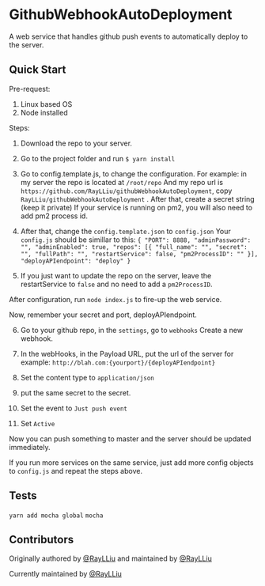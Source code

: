 # GithubWebhookAutoDeployment

A web service that handles github push events to automatically deploy to the server.

## Quick Start
Pre-request:
1. Linux based OS
2. Node installed

Steps:
1. Download the repo to your server.
2. Go to the project folder and run `$ yarn install`
3. Go to config.template.js, to change the configuration.
For example:
in my server the repo is located at `/root/repo`
And my repo url is `https://github.com/RayLLiu/githubWebhookAutoDeployment`,
 copy `RayLLiu/githubWebhookAutoDeployment` .
 After that, create a secret string (keep it private)
 If your service is running on pm2, you will also need to add pm2 process id.

 4. After that, change the `config.template.json` to `config.json`
 Your `config.js` should be simillar to this:
 `{
  "PORT": 8888,
  "adminPassword": "",
  "adminEnabled": true,
  "repos": [{
    "full_name": "",
    "secret": "",
    "fullPath": "",
    "restartService": false,
    "pm2ProcessID": ""
  }],
  "deployAPIendpoint": "deploy"
}`
5. If you just want to update the repo on the server, leave the restartService to `false` and no need to add a `pm2ProcessID`.

After configuration, run `node index.js` to fire-up the web service.

Now, remember your secret and port, deployAPIendpoint.



6. Go to your github repo, in the `settings`, go to `webhooks`
Create a new webhook.

7. In the webHooks, in the Payload URL, put the url of the server for example: `http://blah.com:{yourport}/{deployAPIendpoint}`

8. Set the content type to `application/json`

9. put the same secret to the secret.

10. Set the event to `Just push event`

11. Set `Active`


Now you can push something to master and the server should be updated immediately.

If you run more services on the same service, just add more config objects to `config.js` and repeat the steps above.

## Tests

`yarn add mocha global`
`mocha`

## Contributors

Originally authored by  [@RayLLiu](https://github.com/RayLLiu)
 and maintained by [@RayLLiu](https://github.com/RayLLiu)

Currently maintained by [@RayLLiu](https://github.com/RayLLiu)
